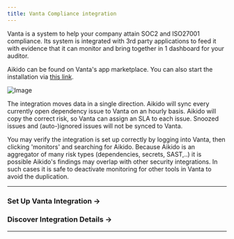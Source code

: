```yaml
---
title: Vanta Compliance integration
---
```



Vanta is a system to help your company attain SOC2 and ISO27001 compliance. Its system is integrated with 3rd party applications to feed it with evidence that it can monitor and bring together in 1 dashboard for your auditor.

Aikido can be found on Vanta's app marketplace. You can also start the installation via [this link](https://app.aikido.dev/settings/integrations/compliance/vanta).

![Image](https://ucarecdn.com/9c13ae5d-255e-4ba2-bcd1-544b886672e3/)

The integration moves data in a single direction. Aikido will sync every currently open dependency issue to Vanta on an hourly basis. Aikido will copy the correct risk, so Vanta can assign an SLA to each issue. Snoozed issues and (auto-)ignored issues will not be synced to Vanta.

You may verify the integration is set up correctly by logging into Vanta, then clicking 'monitors' and searching for Aikido. Because Aikido is an aggregator of many risk types (dependencies, secrets, SAST,..) it is possible Aikido's findings may overlap with other security integrations. In such cases it is safe to deactivate monitoring for other tools in Vanta to avoid the duplication.

---

### Set Up Vanta Integration →

### Discover Integration Details →

---